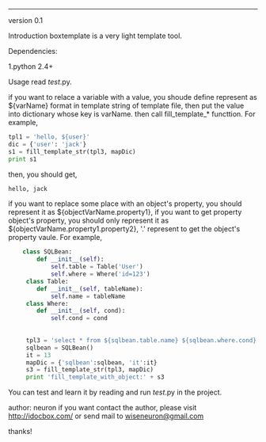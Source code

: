 --------------------------------------------------------------
version 
0.1

Introduction
boxtemplate is a very light template tool.
   

Dependencies:

1.python 2.4+

Usage
   read _test_.py.
   
if you want to relace a variable with a value, you shoude define represent as ${varName} format in template string
of template file, then put the value into dictionary whose key is varName. then call fill_template_* functtion. For example,
```python
tpl1 = 'hello, ${user}'
dic = {'user': 'jack'}
s1 = fill_template_str(tpl3, mapDic)
print s1
```
then, you should get, 
```bash
hello, jack
```
if you want to replace some place with an object's property, you should represent it as ${objectVarName.property1}, 
if you want to get property object's property, you should only represent it as ${objectVarName.property1.property2}, 
'.' represent to get the object's property vaule. For example,
```python
    class SQLBean:
        def __init__(self):
            self.table = Table('User')
            self.where = Where('id=123')
     class Table:
        def __init__(self, tableName):
            self.name = tableName
     class Where:
        def __init__(self, cond):
            self.cond = cond
     
      
     tpl3 = 'select * from ${sqlbean.table.name} ${sqlbean.where.cond} and ${sqlbean.where.cond} and ${it};'
     sqlbean = SQLBean()
     it = 13
     mapDic = {'sqlbean':sqlbean, 'it':it}
     s3 = fill_template_str(tpl3, mapDic)
     print 'fill_template_with_object:' + s3
```
You can test and learn it by reading and run _test_.py in the project.      
      
author: neuron
if you want contact the author, please 
visit http://idocbox.com/ or send mail to wiseneuron@gmail.com

thanks!
     
